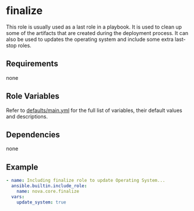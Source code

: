 # finalize

This role is usually used as a last role in a playbook. It is used to clean up some of the artifacts that are created during the deployment process. It can also be used to updates the operating system and include some extra last-stop roles.

## Requirements

none

## Role Variables

Refer to [defaults/main.yml](https://github.com/novateams/nova.core/blob/main/nova/core/roles/finalize/defaults/main.yml) for the full list of variables, their default values and descriptions.

## Dependencies

none

## Example

```yaml
- name: Including finalize role to update Operating System...
  ansible.builtin.include_role:
    name: nova.core.finalize
  vars:
    update_system: true
```
